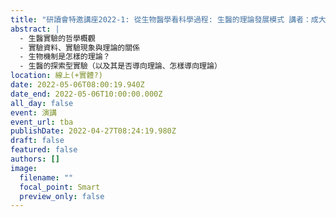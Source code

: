 ```yaml
---
title: "研讀會特邀講座2022-1: 從生物醫學看科學過程: 生醫的理論發展模式 講者：成大歷史系  區曣中助理教授"
abstract: |
  - 生醫實驗的哲學概觀
  - 實驗資料、實驗現象與理論的關係
  - 生物機制是怎樣的理論？
  - 生醫的探索型實驗（以及其是否導向理論、怎樣導向理論）
location: 線上(+實體?)
date: 2022-05-06T08:00:19.940Z
date_end: 2022-05-06T10:00:00.000Z
all_day: false
event: 演講
event_url: tba
publishDate: 2022-04-27T08:24:19.980Z
draft: false
featured: false
authors: []
image:
  filename: ""
  focal_point: Smart
  preview_only: false
---
```

